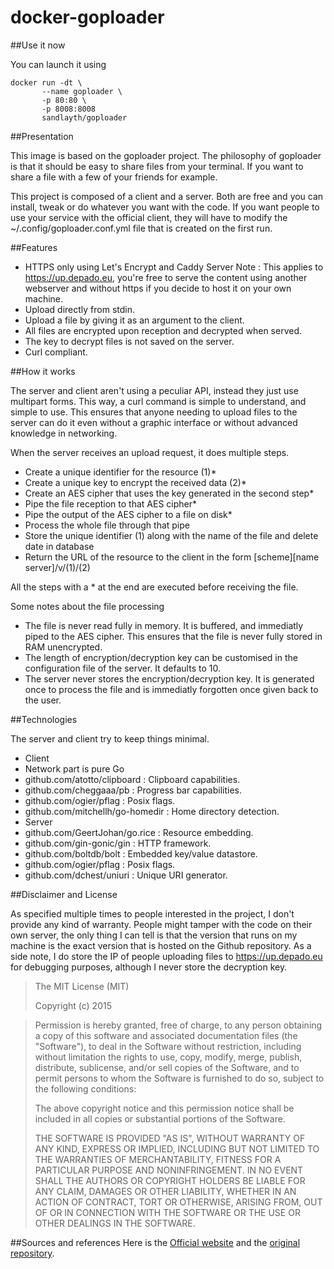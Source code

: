 docker-goploader
====================

##Use it now

You can launch it using
```
docker run -dt \
	   --name goploader \
	   -p 80:80 \
	   -p 8008:8008 
	   sandlayth/goploader
```

##Presentation

This image is based on the goploader project. The philosophy of goploader is that it should be easy to share files from your terminal. If you want to share a file with a few of your friends for example.

This project is composed of a client and a server. Both are free and you can install, tweak or do whatever you want with the code. If you want people to use your service with the official client, they will have to modify the ~/.config/goploader.conf.yml file that is created on the first run.

 

##Features

* HTTPS only using Let's Encrypt and Caddy Server Note : This applies to https://up.depado.eu, you're free to serve the content using another webserver and without https if you decide to host it on your own machine.
* Upload directly from stdin.
* Upload a file by giving it as an argument to the client.
* All files are encrypted upon reception and decrypted when served.
* The key to decrypt files is not saved on the server.
* Curl compliant.

##How it works

The server and client aren't using a peculiar API, instead they just use multipart forms. This way, a curl command is simple to understand, and simple to use. This ensures that anyone needing to upload files to the server can do it even without a graphic interface or without advanced knowledge in networking.

When the server receives an upload request, it does multiple steps.

* Create a unique identifier for the resource (1)*
* Create a unique key to encrypt the received data (2)*
* Create an AES cipher that uses the key generated in the second step*
* Pipe the file reception to that AES cipher*
* Pipe the output of the AES cipher to a file on disk*
* Process the whole file through that pipe
* Store the unique identifier (1) along with the name of the file and delete date in database
* Return the URL of the resource to the client in the form [scheme][name server]/v/(1)/(2)

All the steps with a * at the end are executed before receiving the file.

Some notes about the file processing

* The file is never read fully in memory. It is buffered, and immediatly piped to the AES cipher. This ensures that the file is never fully stored in RAM unencrypted.
* The length of encryption/decryption key can be customised in the configuration file of the server. It defaults to 10.
* The server never stores the encryption/decryption key. It is generated once to process the file and is immediatly forgotten once given back to the user.

 

##Technologies

The server and client try to keep things minimal.

* Client
 * Network part is pure Go
 * github.com/atotto/clipboard : Clipboard capabilities.
 * github.com/cheggaaa/pb : Progress bar capabilities.
 * github.com/ogier/pflag : Posix flags.
 * github.com/mitchellh/go-homedir : Home directory detection.
* Server
 * github.com/GeertJohan/go.rice : Resource embedding.
 * github.com/gin-gonic/gin : HTTP framework.
 * github.com/boltdb/bolt : Embedded key/value datastore.
 * github.com/ogier/pflag : Posix flags.
 * github.com/dchest/uniuri : Unique URI generator.

 

##Disclaimer and License

As specified multiple times to people interested in the project, I don't provide any kind of warranty. People might tamper with the code on their own server, the only thing I can tell is that the version that runs on my machine is the exact version that is hosted on the Github repository. As a side note, I do store the IP of people uploading files to https://up.depado.eu for debugging purposes, although I never store the decryption key.

>The MIT License (MIT)
>
>Copyright (c) 2015

>Permission is hereby granted, free of charge, to any person obtaining a copy
>of this software and associated documentation files (the "Software"), to deal
>in the Software without restriction, including without limitation the rights
>to use, copy, modify, merge, publish, distribute, sublicense, and/or sell
>copies of the Software, and to permit persons to whom the Software is
>furnished to do so, subject to the following conditions:
>
>The above copyright notice and this permission notice shall be included in all
>copies or substantial portions of the Software.
>
>THE SOFTWARE IS PROVIDED "AS IS", WITHOUT WARRANTY OF ANY KIND, EXPRESS OR
>IMPLIED, INCLUDING BUT NOT LIMITED TO THE WARRANTIES OF MERCHANTABILITY,
>FITNESS FOR A PARTICULAR PURPOSE AND NONINFRINGEMENT. IN NO EVENT SHALL THE
>AUTHORS OR COPYRIGHT HOLDERS BE LIABLE FOR ANY CLAIM, DAMAGES OR OTHER
>LIABILITY, WHETHER IN AN ACTION OF CONTRACT, TORT OR OTHERWISE, ARISING FROM,
>OUT OF OR IN CONNECTION WITH THE SOFTWARE OR THE USE OR OTHER DEALINGS IN THE
>SOFTWARE.


##Sources and references
Here is the [Official website](https://up.depado.eu/) and the [original repository](https://github.com/Depado/goploader).
